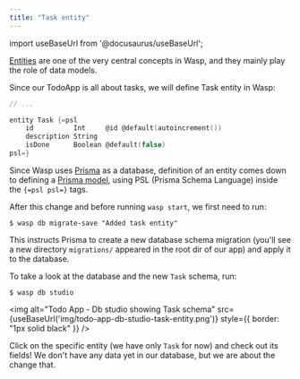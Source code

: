 ```yaml
---
title: "Task entity"
---
```


import useBaseUrl from '@docusaurus/useBaseUrl';

[Entities](language/basic-elements.md#entity) are one of the very central concepts in Wasp, and they mainly play the role of data models.

Since our TodoApp is all about tasks, we will define Task entity in Wasp:
```c title="main.wasp"
// ...

entity Task {=psl
    id          Int     @id @default(autoincrement())
    description String
    isDone      Boolean @default(false)
psl=}
```

Since Wasp uses [Prisma](https://www.prisma.io) as a database, definition of an entity comes down to defining a [Prisma model](https://www.prisma.io/docs/reference/tools-and-interfaces/prisma-schema/data-model/), using PSL (Prisma Schema Language) inside the `{=psl psl=}` tags.

After this change and before running `wasp start`, we first need to run:
```shell-session
$ wasp db migrate-save "Added task entity"
```
This instructs Prisma to create a new database schema migration (you'll see a new directory `migrations/` appeared in the root dir of our app) and apply it to the database.

To take a look at the database and the new `Task` schema, run:
```shell-session
$ wasp db studio
```

<img alt="Todo App - Db studio showing Task schema"
     src={useBaseUrl('img/todo-app-db-studio-task-entity.png')}
     style={{ border: "1px solid black" }}
/>

Click on the specific entity (we have only `Task` for now) and check out its fields! We don't have any data yet in our database, but we are about the change that.



